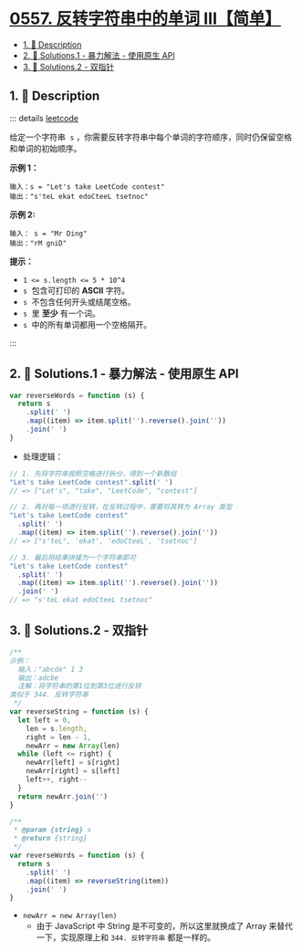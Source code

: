 # [0557. 反转字符串中的单词 III【简单】](https://github.com/tnotesjs/TNotes.leetcode/tree/main/notes/0557.%20%E5%8F%8D%E8%BD%AC%E5%AD%97%E7%AC%A6%E4%B8%B2%E4%B8%AD%E7%9A%84%E5%8D%95%E8%AF%8D%20III%E3%80%90%E7%AE%80%E5%8D%95%E3%80%91)

<!-- region:toc -->

- [1. 📝 Description](#1--description)
- [2. 🎯 Solutions.1 - 暴力解法 - 使用原生 API](#2--solutions1---暴力解法---使用原生-api)
- [3. 🎯 Solutions.2 - 双指针](#3--solutions2---双指针)

<!-- endregion:toc -->

## 1. 📝 Description

::: details [leetcode](https://leetcode.cn/problems/reverse-words-in-a-string-iii/)

给定一个字符串  `s` ，你需要反转字符串中每个单词的字符顺序，同时仍保留空格和单词的初始顺序。

**示例 1：**

```
输入：s = "Let's take LeetCode contest"
输出："s'teL ekat edoCteeL tsetnoc"
```

**示例 2:**

```
输入： s = "Mr Ding"
输出："rM gniD"
```

**提示：**

- `1 <= s.length <= 5 * 10^4`
- `s`  包含可打印的 **ASCII** 字符。
- `s`  不包含任何开头或结尾空格。
- `s`  里 **至少** 有一个词。
- `s`  中的所有单词都用一个空格隔开。

:::

## 2. 🎯 Solutions.1 - 暴力解法 - 使用原生 API

```js
var reverseWords = function (s) {
  return s
    .split(' ')
    .map((item) => item.split('').reverse().join(''))
    .join(' ')
}
```

- 处理逻辑：

```js
// 1. 先将字符串按照空格进行拆分，得到一个新数组
"Let's take LeetCode contest".split(' ')
// => ["Let's", "take", "LeetCode", "contest"]

// 2. 再对每一项进行反转，在反转过程中，需要将其转为 Array 类型
"Let's take LeetCode contest"
  .split(' ')
  .map((item) => item.split('').reverse().join(''))
// => ["s'teL", 'ekat', 'edoCteeL', 'tsetnoc']

// 3. 最后将结果拼接为一个字符串即可
"Let's take LeetCode contest"
  .split(' ')
  .map((item) => item.split('').reverse().join(''))
  .join(' ')
// => "s'teL ekat edoCteeL tsetnoc"
```

## 3. 🎯 Solutions.2 - 双指针

```js
/**
示例：
  输入："abcde" 1 3
  输出：adcbe
  注解：将字符串的第1位到第3位进行反转
类似于 344. 反转字符串
 */
var reverseString = function (s) {
  let left = 0,
    len = s.length,
    right = len - 1,
    newArr = new Array(len)
  while (left <= right) {
    newArr[left] = s[right]
    newArr[right] = s[left]
    left++, right--
  }
  return newArr.join('')
}

/**
 * @param {string} s
 * @return {string}
 */
var reverseWords = function (s) {
  return s
    .split(' ')
    .map((item) => reverseString(item))
    .join(' ')
}
```

- `newArr = new Array(len)`
  - 由于 JavaScript 中 String 是不可变的，所以这里就换成了 Array 来替代一下，实现原理上和 `344. 反转字符串` 都是一样的。
